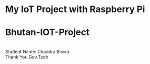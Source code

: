 # My IoT Project with Raspberry Pi
# Bhutan-IOT-Project
<br>
Student Name: Chandra Biswa
<br>
Thank You Gov.Tech
